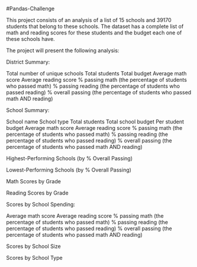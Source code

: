 #Pandas-Challenge

This project consists of an analysis of a list of 15 schools and 39170 students that belong to these schools. The dataset has a complete list of math and reading scores for these students and the budget each one of these schools have.

The project will present the following analysis:

District Summary:

Total number of unique schools
Total students
Total budget
Average math score
Average reading score
% passing math (the percentage of students who passed math)
% passing reading (the percentage of students who passed reading)
% overall passing (the percentage of students who passed math AND reading)

School Summary:

School name
School type
Total students
Total school budget
Per student budget
Average math score
Average reading score
% passing math (the percentage of students who passed math)
% passing reading (the percentage of students who passed reading)
% overall passing (the percentage of students who passed math AND reading)

Highest-Performing Schools (by % Overall Passing)

Lowest-Performing Schools (by % Overall Passing)

Math Scores by Grade

Reading Scores by Grade

Scores by School Spending:

Average math score
Average reading score
% passing math (the percentage of students who passed math)
% passing reading (the percentage of students who passed reading)
% overall passing (the percentage of students who passed math AND reading)

Scores by School Size 

Scores by School Type
